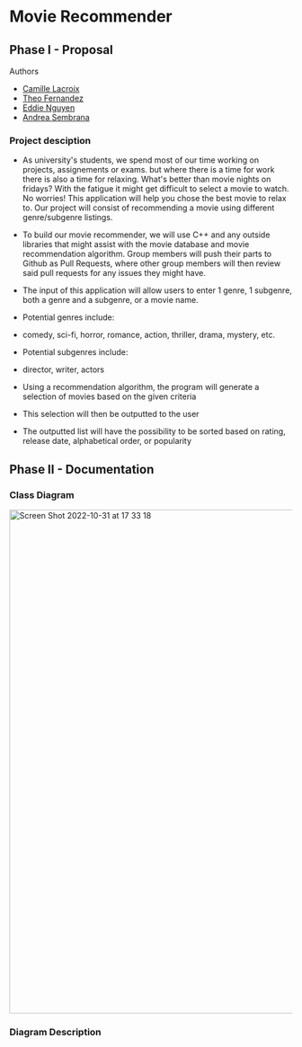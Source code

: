 # Movie Recommender
## Phase I - Proposal

Authors
- [Camille Lacroix](https://github.com/clacr002)
- [Theo Fernandez](https://github.com/pondohoo)
- [Eddie Nguyen](https://github.com/Neguyen-Edy)
- [Andrea Sembrana](https://github.com/andreasembrana19)
 
 
 ### Project desciption
 
* As university's students, we spend most of our time working on projects, assignements or exams. but where there is a time for work there is also a time for relaxing. What's better than movie nights on fridays? With the fatigue it might get difficult to select a movie to watch. No worries! This application will help you chose the best movie to relax to. Our project will consist of recommending a movie using different genre/subgenre listings.

* To build our movie recommender, we will use C++ and any outside libraries that might assist with the movie database and movie recommendation algorithm. Group members will push their parts to Github as Pull Requests, where other group members will then review said pull requests for any issues they might have.

* The input of this application will allow users to enter 1 genre, 1 subgenre, both a genre and a subgenre, or a movie name. 

* Potential genres include:
 * comedy, sci-fi, horror, romance, action, thriller, drama, mystery, etc.

* Potential subgenres include:
 * director, writer, actors

* Using a recommendation algorithm, the program will generate a selection of movies based on the given criteria

* This selection will then be outputted to the user

* The outputted list will have the possibility to be sorted based on rating, release date, alphabetical order, or popularity
 
## Phase II - Documentation

### Class Diagram

<img width="897" alt="Screen Shot 2022-10-31 at 17 33 18" src="https://user-images.githubusercontent.com/90938120/199135624-96287e93-982f-47d4-98c8-265237a0a18c.png">

 ### Diagram Description


